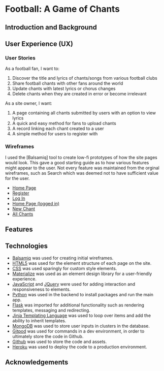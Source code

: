 # Football: A Game of Chants

## Introduction and Background

## User Experience (UX)
### User Stories

As a football fan, I want to:

1. Discover the title and lyrics of chants/songs from various football clubs
2. Share football chants with other fans around the world
3. Update chants with latest lyrics or chorus changes
4. Delete chants when they are created in error or become irrelevant

As a site owner, I want:

1. A page containing all chants submitted by users with an option to view lyrics
2. A quick and easy method for fans to upload chants
3. A record linking each chant created to a user
4. A simple method for users to register with

### Wireframes

I used the [Balsamiq] tool to create low-fi prototypes of how the site pages would look. 
This gave a good starting guide as to how various features might appear to the user. Not every feature was 
maintained from the orginal wireframes, such as Search which was deemed not to have sufficient value for the user.

 - [Home Page](wireframes/Home-page(not-logged-in).JPG)
 - [Register](wireframes/Register-Page.JPG)
 - [Log In](wireframes/Log-In.JPG)
 - [Home Page (logged in)](wireframes/Home-page(logged-in).JPG)
 - [New Chant](wireframes/Add-Chant.JPG)
 - [All Chants](wireframes/All-Chants.JPG)







## Features

## Technologies

 - [Balsamiq](https://balsamiq.com/wireframes/) was used for creating initial wireframes.
 - [HTML5](https://html.com/html5/) was used for the element structure of each page on the site.
 - [CSS](https://developer.mozilla.org/en-US/docs/Web/CSS) was used sparingly for custom style elements.
 - [Materialize](https://materializecss.com/) was used as an element design library for a user-friendly experience.
 - [JavaScript](https://www.javascript.com/) and [JQuery](https://code.jquery.com/) were used for adding interaction and responsiveness to elements.
 - [Python](https://www.python.org/) was used in the backend to install packages and run the main app.
 - [Flask](https://flask.palletsprojects.com/en/1.1.x/) was imported for additional functionality such as rendering templates, messaging and redirecting.
 - [Jinja Templating Language](https://palletsprojects.com/p/jinja/) was used to loop over items and add the ability to inherit templates.
 - [MongoDB](https://www.mongodb.com/) was used to store user inputs in clusters in the database.
 - [Gitpod](https://www.gitpod.io) was used for commands in a dev environment, in order to ultimately store the code in Github.
 - [Github](https://github.com/) was used to store the code and assets.
 - [Heroku](https://dashboard.heroku.com/apps) was used to deploy the code to a production environment.


## Acknowledgements
